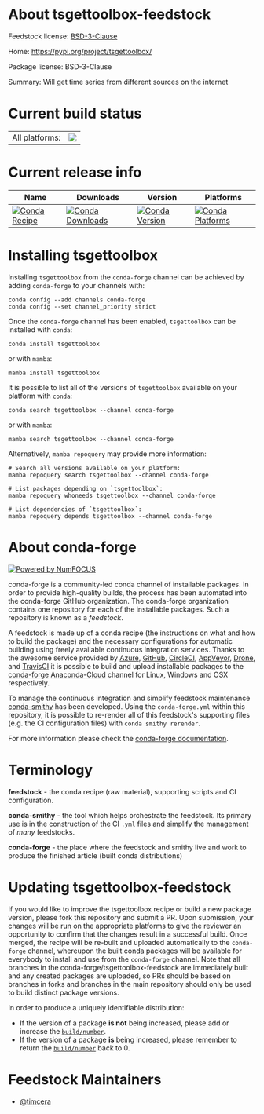 About tsgettoolbox-feedstock
============================

Feedstock license: [BSD-3-Clause](https://github.com/conda-forge/tsgettoolbox-feedstock/blob/main/LICENSE.txt)

Home: https://pypi.org/project/tsgettoolbox/

Package license: BSD-3-Clause

Summary: Will get time series from different sources on the internet

Current build status
====================


<table><tr><td>All platforms:</td>
    <td>
      <a href="https://dev.azure.com/conda-forge/feedstock-builds/_build/latest?definitionId=19403&branchName=main">
        <img src="https://dev.azure.com/conda-forge/feedstock-builds/_apis/build/status/tsgettoolbox-feedstock?branchName=main">
      </a>
    </td>
  </tr>
</table>

Current release info
====================

| Name | Downloads | Version | Platforms |
| --- | --- | --- | --- |
| [![Conda Recipe](https://img.shields.io/badge/recipe-tsgettoolbox-green.svg)](https://anaconda.org/conda-forge/tsgettoolbox) | [![Conda Downloads](https://img.shields.io/conda/dn/conda-forge/tsgettoolbox.svg)](https://anaconda.org/conda-forge/tsgettoolbox) | [![Conda Version](https://img.shields.io/conda/vn/conda-forge/tsgettoolbox.svg)](https://anaconda.org/conda-forge/tsgettoolbox) | [![Conda Platforms](https://img.shields.io/conda/pn/conda-forge/tsgettoolbox.svg)](https://anaconda.org/conda-forge/tsgettoolbox) |

Installing tsgettoolbox
=======================

Installing `tsgettoolbox` from the `conda-forge` channel can be achieved by adding `conda-forge` to your channels with:

```
conda config --add channels conda-forge
conda config --set channel_priority strict
```

Once the `conda-forge` channel has been enabled, `tsgettoolbox` can be installed with `conda`:

```
conda install tsgettoolbox
```

or with `mamba`:

```
mamba install tsgettoolbox
```

It is possible to list all of the versions of `tsgettoolbox` available on your platform with `conda`:

```
conda search tsgettoolbox --channel conda-forge
```

or with `mamba`:

```
mamba search tsgettoolbox --channel conda-forge
```

Alternatively, `mamba repoquery` may provide more information:

```
# Search all versions available on your platform:
mamba repoquery search tsgettoolbox --channel conda-forge

# List packages depending on `tsgettoolbox`:
mamba repoquery whoneeds tsgettoolbox --channel conda-forge

# List dependencies of `tsgettoolbox`:
mamba repoquery depends tsgettoolbox --channel conda-forge
```


About conda-forge
=================

[![Powered by
NumFOCUS](https://img.shields.io/badge/powered%20by-NumFOCUS-orange.svg?style=flat&colorA=E1523D&colorB=007D8A)](https://numfocus.org)

conda-forge is a community-led conda channel of installable packages.
In order to provide high-quality builds, the process has been automated into the
conda-forge GitHub organization. The conda-forge organization contains one repository
for each of the installable packages. Such a repository is known as a *feedstock*.

A feedstock is made up of a conda recipe (the instructions on what and how to build
the package) and the necessary configurations for automatic building using freely
available continuous integration services. Thanks to the awesome service provided by
[Azure](https://azure.microsoft.com/en-us/services/devops/), [GitHub](https://github.com/),
[CircleCI](https://circleci.com/), [AppVeyor](https://www.appveyor.com/),
[Drone](https://cloud.drone.io/welcome), and [TravisCI](https://travis-ci.com/)
it is possible to build and upload installable packages to the
[conda-forge](https://anaconda.org/conda-forge) [Anaconda-Cloud](https://anaconda.org/)
channel for Linux, Windows and OSX respectively.

To manage the continuous integration and simplify feedstock maintenance
[conda-smithy](https://github.com/conda-forge/conda-smithy) has been developed.
Using the ``conda-forge.yml`` within this repository, it is possible to re-render all of
this feedstock's supporting files (e.g. the CI configuration files) with ``conda smithy rerender``.

For more information please check the [conda-forge documentation](https://conda-forge.org/docs/).

Terminology
===========

**feedstock** - the conda recipe (raw material), supporting scripts and CI configuration.

**conda-smithy** - the tool which helps orchestrate the feedstock.
                   Its primary use is in the construction of the CI ``.yml`` files
                   and simplify the management of *many* feedstocks.

**conda-forge** - the place where the feedstock and smithy live and work to
                  produce the finished article (built conda distributions)


Updating tsgettoolbox-feedstock
===============================

If you would like to improve the tsgettoolbox recipe or build a new
package version, please fork this repository and submit a PR. Upon submission,
your changes will be run on the appropriate platforms to give the reviewer an
opportunity to confirm that the changes result in a successful build. Once
merged, the recipe will be re-built and uploaded automatically to the
`conda-forge` channel, whereupon the built conda packages will be available for
everybody to install and use from the `conda-forge` channel.
Note that all branches in the conda-forge/tsgettoolbox-feedstock are
immediately built and any created packages are uploaded, so PRs should be based
on branches in forks and branches in the main repository should only be used to
build distinct package versions.

In order to produce a uniquely identifiable distribution:
 * If the version of a package **is not** being increased, please add or increase
   the [``build/number``](https://docs.conda.io/projects/conda-build/en/latest/resources/define-metadata.html#build-number-and-string).
 * If the version of a package **is** being increased, please remember to return
   the [``build/number``](https://docs.conda.io/projects/conda-build/en/latest/resources/define-metadata.html#build-number-and-string)
   back to 0.

Feedstock Maintainers
=====================

* [@timcera](https://github.com/timcera/)


